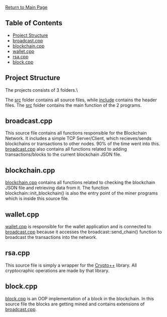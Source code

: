 
[Return to Main Page](../../)
## Table of Contents
- [Project Structure](#Project-Structure)
- [broadcast.cpp](#broadcasth)
- [blockchain.cpp](#blockchaincpp)
- [wallet.cpp](#walletcpp)
- [rsa.cpp](#rsacpp)
- [block.cpp](#blockcpp)

## Project Structure
The projects consists of 3 folders.\

The [src](src/) folder contains all source files, while [include](include/) contains the header files. The [src](src/) folder contains the main function of the 2 programs.

## broadcast.cpp
This source file contains all functions responsible for the Blockchain Network. It includes a simple TCP Server/Client, which recieves/sends blockchains or transactions to other nodes. 90% of the time went into this. [broadcast.cpp](src/broadcast.cpp) also contains all functions related to adding transactions/blocks to the current blockchain JSON file.

## blockchain.cpp
[blockchain.cpp](src/blockchain.cpp) contains all functions related to checking the blockchain JSON file and retrieving data from it. The function blockchain::init_blockchain() is also the entry point of the miner programs which is inside this source file.

## wallet.cpp
[wallet.cpp](src/wallet.cpp) is responsible for the wallet application and is connected to [broadcast.cpp](src/broadcast.cpp) because it accesses the broadcast::send_chain() function to broadcast the transactions into the network.

## rsa.cpp
This source file is simply a wrapper for the [Crypto++](https://www.cryptopp.com/) library. All cryptocraphic operations are made by that library.

## block.cpp
[block.cpp](src/block.cpp) is an OOP implementation of a block in the blockchain. In this source file the blocks are getting mined and contains extensions of [broadcast.cpp](src/broadcast.cpp).

